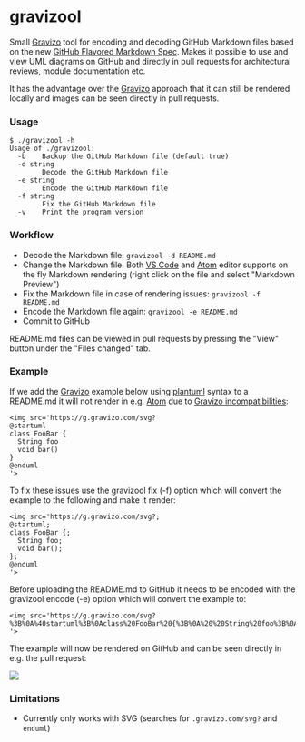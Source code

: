 # gravizool

Small [Gravizo](http://gravizo.com) tool for encoding and decoding GitHub Markdown files based on the new [GitHub Flavored Markdown Spec](https://github.github.com/gfm/#link-destination). Makes it possible to use and view UML diagrams on GitHub and directly in pull requests for architectural reviews, module documentation etc.

It has the advantage over the [Gravizo](https://github.com/TLmaK0/gravizo) approach that it can still be rendered locally and images can be seen directly in pull requests.

### Usage

```
$ ./gravizool -h
Usage of ./gravizool:
  -b	Backup the GitHub Markdown file (default true)
  -d string
    	Decode the GitHub Markdown file
  -e string
    	Encode the GitHub Markdown file
  -f string
    	Fix the GitHub Markdown file
  -v	Print the program version
```

### Workflow

* Decode the Markdown file: `gravizool -d README.md`
* Change the Markdown file. Both [VS Code](https://code.visualstudio.com) and [Atom](http://atom.io) editor supports on the fly Markdown rendering (right click on the file and select "Markdown Preview")
* Fix the Markdown file in case of rendering issues: `gravizool -f README.md`
* Encode the Markdown file again: `gravizool -e README.md`
* Commit to GitHub

README.md files can be viewed in pull requests by pressing the "View" button under the "Files changed" tab.

### Example

If we add the [Gravizo](http://gravizo.com) example below using [plantuml](http://plantuml.com) syntax to a README.md it will not render in e.g. [Atom](http://atom.io) due to [Gravizo incompatibilities](http://www.gravizo.com/#incompatibilities):

```
<img src='https://g.gravizo.com/svg?
@startuml
class FooBar {
  String foo
  void bar()
}
@enduml
'>
```

To fix these issues use the gravizool fix (-f) option which will convert the example to the following and make it render:

```
<img src='https://g.gravizo.com/svg?;
@startuml;
class FooBar {;
  String foo;
  void bar();
};
@enduml
'>
```

Before uploading the README.md to GitHub it needs to be encoded with the gravizool encode (-e) option which will convert the example to:

```
<img src='https://g.gravizo.com/svg?%3B%0A%40startuml%3B%0Aclass%20FooBar%20{%3B%0A%20%20String%20foo%3B%0A%20%20void%20bar%28%29%3B%0A}%3B%0A%40enduml
'>
```

The example will now be rendered on GitHub and can be seen directly in e.g. the pull request:

<img src='https://g.gravizo.com/svg?%3B%0A%40startuml%3B%0Aclass%20FooBar%20{%3B%0A%20%20String%20foo%3B%0A%20%20void%20bar%28%29%3B%0A}%3B%0A%40enduml
'>

### Limitations

* Currently only works with SVG (searches for `.gravizo.com/svg?` and `enduml`)
